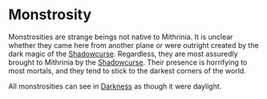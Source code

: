# Monstrosity

Monstrosities are strange beings not native to Mithrinia. It is unclear whether they came here from another plane or were outright created by the dark magic of the [Shadowcurse](../../Game%20Procedures/Hazards/Shadowcurse.md). Regardless, they are most assuredly brought to Mithrinia by the [Shadowcurse](../../Game%20Procedures/Hazards/Shadowcurse.md). Their presence is horrifying to most mortals, and they tend to stick to the darkest corners of the world.

All monstrosities can see in [Darkness](../../Game%20Procedures/Hazards/Darkness.md) as though it were daylight.
